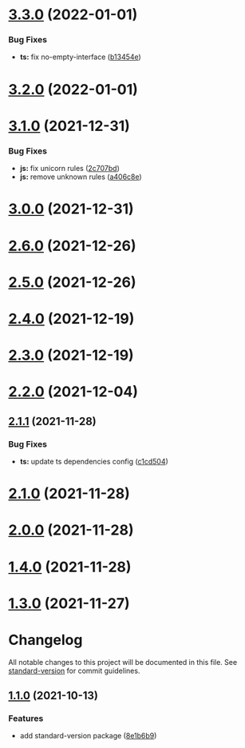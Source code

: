 # [3.3.0](https://github.com/erozak/eslint-config/compare/v3.2.0...v3.3.0) (2022-01-01)


### Bug Fixes

* **ts:** fix no-empty-interface ([b13454e](https://github.com/erozak/eslint-config/commit/b13454e9d63a78a42fff204ae1ffa0dca1107604))

# [3.2.0](https://github.com/erozak/eslint-config/compare/v3.1.0...v3.2.0) (2022-01-01)

# [3.1.0](https://github.com/erozak/eslint-config/compare/v3.0.0...v3.1.0) (2021-12-31)


### Bug Fixes

* **js:** fix unicorn rules ([2c707bd](https://github.com/erozak/eslint-config/commit/2c707bdea7fd197f9bdb088a712cc552ca89bf65))
* **js:** remove unknown rules ([a406c8e](https://github.com/erozak/eslint-config/commit/a406c8e4fe27b077fb92c0abf766295c3268a29c))

# [3.0.0](https://github.com/erozak/eslint-config/compare/v2.6.0...v3.0.0) (2021-12-31)

# [2.6.0](https://github.com/erozak/eslint-config/compare/v2.5.0...v2.6.0) (2021-12-26)

# [2.5.0](https://github.com/erozak/eslint-config/compare/v2.4.0...v2.5.0) (2021-12-26)

# [2.4.0](https://github.com/erozak/eslint-config/compare/v2.3.0...v2.4.0) (2021-12-19)

# [2.3.0](https://github.com/erozak/eslint-config/compare/v2.2.0...v2.3.0) (2021-12-19)

# [2.2.0](https://github.com/erozak/eslint-config/compare/v2.1.1...v2.2.0) (2021-12-04)

## [2.1.1](https://github.com/erozak/eslint-config/compare/v2.1.0...v2.1.1) (2021-11-28)


### Bug Fixes

* **ts:** update ts dependencies config ([c1cd504](https://github.com/erozak/eslint-config/commit/c1cd504399d2fcdbe1a1a9fe0b1564db747141d2))

# [2.1.0](https://github.com/erozak/eslint-config/compare/v2.0.0...v2.1.0) (2021-11-28)

# [2.0.0](https://github.com/erozak/eslint-config/compare/v1.4.0...v2.0.0) (2021-11-28)

# [1.4.0](https://github.com/erozak/eslint-config/compare/v1.3.0...v1.4.0) (2021-11-28)

# [1.3.0](https://github.com/erozak/eslint-config/compare/v1.2.0...v1.3.0) (2021-11-27)

# Changelog

All notable changes to this project will be documented in this file. See [standard-version](https://github.com/conventional-changelog/standard-version) for commit guidelines.

## [1.1.0](https://github.com/erozak/eslint-config/compare/v1.0.1...v1.1.0) (2021-10-13)


### Features

* add standard-version package ([8e1b6b9](https://github.com/erozak/eslint-config/commit/8e1b6b96df45d6ffd433349c0482487fe4770e16))
